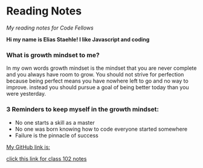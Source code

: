 # Reading Notes
*My reading notes for Code Fellows*

**Hi my name is Elias Staehle! I like Javascript and coding**

### What is growth mindset to me?
In my own words growth mindset is the mindset that you are never complete and you always have room to grow. You should not strive for perfection because being perfect means you have nowhere left to go and no way to improve. instead you should pursue a goal of being better today than you were yesterday.

### 3 Reminders to keep myself in the growth mindset:

- No one starts a skill as a master 
- No one was born knowing how to code everyone started somewhere
- Failure is the pinnacle of success

[My GitHub link is:](https://github.com/EDStaehle)

[click this link for class 102 notes](https://edstaehle.github.io/reading-notes/class102notes)

